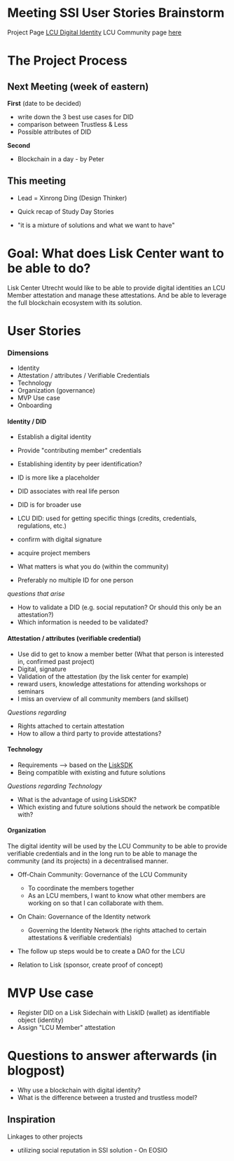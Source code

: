 
# Meeting SSI User Stories Brainstorm
Project Page [LCU Digital Identity](https://www.liskcenter.io/projects/digital-identity)
LCU Community page [here](https://www.liskcenter.io/community/)

# The Project Process

## Next Meeting (week of eastern)

**First** (date to be decided)
- write down the 3 best use cases for DID
- comparison between Trustless & Less 
- Possible attributes of DID

**Second**
- Blockchain in a day - by Peter

## This meeting
* Lead = Xinrong Ding (Design Thinker) 

* Quick recap of Study Day Stories
* "it is a mixture of solutions and what we want to have"


# Goal: What does Lisk Center want to be able to do?
Lisk Center Utrecht would like to be able to provide digital identities an LCU Member attestation and manage these attestations. 
And be able to leverage the full blockchain ecosystem with its solution.

# User Stories

### Dimensions 
* Identity 
* Attestation / attributes / Verifiable Credentials
* Technology
* Organization (governance)
* MVP Use case
* Onboarding

#### Identity / DID
- Establish a digital identity 
- Provide "contributing member" credentials

- Establishing identity by peer identification?
- ID is more like a placeholder
- DID associates with real life person

- DID is for broader use
- LCU DID: used for getting specific things (credits, credentials, regulations, etc.)
- confirm with digital signature
- acquire project members
- What matters is what you do (within the community)
- Preferably no multiple ID for one person

*questions that arise*
- How to validate a DID (e.g. social reputation? Or should this only be an attestation?) 
- Which information is needed to be validated?

#### Attestation / attributes (verifiable credential)
- Use did to get to know a member better (What that person is interested in, confirmed past project)
- Digital, signature
- Validation of the attestation (by the lisk center for example)
- reward users, knowledge attestations for attending workshops or seminars
- I miss an overview of all community members (and skillset)

*Questions regarding*
- Rights attached to certain attestation
- How to allow a third party to provide attestations?

#### Technology
- Requirements --> based on the [LiskSDK](lisk.io)
- Being compatible with existing and future solutions 

*Questions regarding Technology*
- What is the advantage of using LiskSDK?
- Which existing and future solutions should the network be compatible with?

#### Organization
The digital identity will be used by the LCU Community to be able to provide verifiable credentials and in the long run to be able to manage the community (and its projects) in a decentralised manner. 

- Off-Chain Community: Governance of the LCU Community
  - To coordinate the members together
  - As an LCU members, I want to know what other members are working on so that I can collaborate with them.

- On Chain: Governance of the Identity network 
  - Governing the Identity Network (the rights attached to certain attestations & verifiable credentials)

- The follow up steps would be to create a DAO for the LCU 
- Relation to Lisk (sponsor, create proof of concept)

# MVP Use case
- Register DID on a Lisk Sidechain with LiskID (wallet) as identifiable object (identity)
- Assign "LCU Member" attestation 


# Questions to answer afterwards (in blogpost)
- Why use a blockchain with digital identity? 
- What is the difference between a trusted and trustless model?

## Inspiration
Linkages to other projects
- utilizing social reputation in SSI solution - On EOSIO



